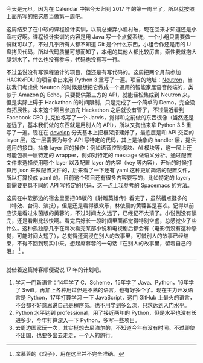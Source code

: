 
今天是元旦，因为在 Calendar 中把今天归到 2017 年的第一周里了，所以就按照上面所写的把这周当做第一周吧。

这周结束了在中软的课程设计实训，以前总嫌弃小渔村破，现在回来才知道还是小渔村好啊。课程设计实训的内容是用 Java 写一个点餐系统，一个小组只需要做一份就可以了，不过几乎所有人都不知道 Git 是个什么东西，小组合作还是用的 U 盘拷贝代码，所以代码质量可想而知了，本组的其他人都比较厉害，索性我就抱大腿划水了，什么也没有参与，代码也没有写一行。

不过虽说没有写课程设计的项目，但还是有写代码的。这周把两个月前参加 HACKxFDU 的项目拿出来用 Python 3 重写了一遍。项目的地址：[Neutron](https://github.com/forrestchang/Neutron)，当初我们考虑做 Neutron 的时候是想把它做成一个通用的智能家居语音终端的，类似于 Amazon 的 Echo，只要提供第三方的 API，就能轻松集成到 Neutron 来，但是实际上碍于 Hackathon 的时间限制，只是完成了一个简单的 Demo，完全没有拓展性。本来这个项目参加完 Hackathon 之后就没有管了，不过最近看到 Facebook CEO 扎克伯格写了一个 Jarvis，觉得和之前做的东西很像（当然还是差远了，基本我们做的东西就是用别人的 API），所以又掏出来拿 Python 3.5 重写了一遍。现在在 [develop](https://github.com/forrestchang/neutron/tree/develop) 分支基本上把框架搭建好了，最底层是和 API 交互的 layer 层，这一层需要为每个 API 写特定的代码，其上是抽象的 handler 层，提供通用的接口，抽象 layer 层的操作：例如语音控制模块、AI 模块等，这一层上还可能包裹一层特定的 wrapper，例如对特定的 message 做语义分析。通过配置文件来选择使用哪个 layer 以及配置 layer 的内容（key 等内容），开始的时候打算用 json 来做配置文件的，后来看了一下还有 yaml 这种更加简洁的配置文件，所以打算换成 yaml 的。目前这个项目还有很多内容要写的，比如特定的 layer，都需要更具不同的 API 写特定的代码，这一点上我参考的 [Spacemacs](https://github.com/syl20bnr/spacemacs) 的方法。

这周在中软那边的宿舍里面把08版的《射雕英雄传》看完了，虽然槽点挺多的（特效、台词、演技），但是还是看得很欢乐，林依晨的黄蓉甚是喜欢。记得以前应该是看过朱茵版的黄蓉的，不过时间太久远了，已经记不太清了。小说倒没有读完，还是看剧比较快啊。看完后好长一段时间里面都觉得特别空虚，总感觉少了些什么。这种孤独感几乎在每次看完某部小说和电视剧后都会有（电影倒没有这种感觉，可能时间太短了），总觉得还沉浸在别人的故事里，可惜别人的故事已经结束，不得不回到现实中来。想起席慕蓉的一句话『在别人的故事里，留着自己的泪』 [^1] 。

---

就借着这篇博客顺便说说 17 年的计划吧。

1. 学习一门新语言：14年学了 C、Scheme，15年学了 Java、Python，16年学了 Swift，再加上各种用过但是不熟的语言，也有好多个了。现在主力开发语言是 Python，17年打算学习 一下 JavaScript，这门 GitHub 上最火的语言，不会都不好意思说自己是程序员。也不用学到多么深，只求达到入门水平。
2. Python 水平达到 professional，用了接近两年的 Python，但是水平也没有长进多少，今年打算深入一下 Python，多写一些项目。
3. 去周边国家玩一次，其实挺想去尼泊尔的，不知道今年有没有时间。不过即使不出国，也要多出去走走，一个人的旅行。

[^1]: 席慕蓉的《戏子》，用在这里并不完全准确。